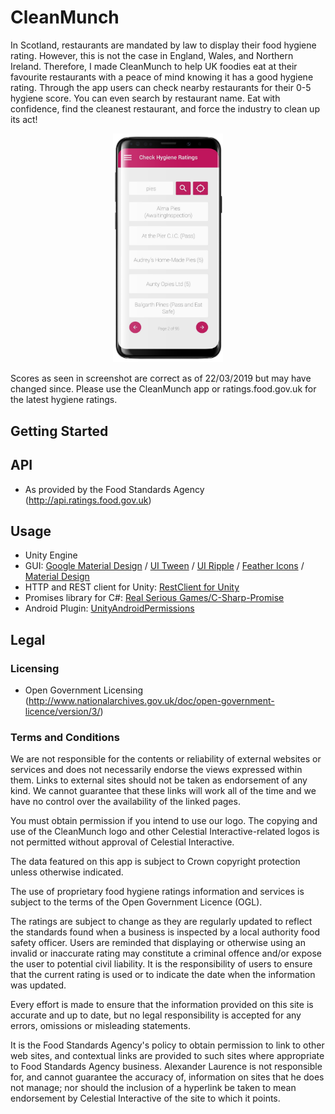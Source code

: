 # CleanMunch
In Scotland, restaurants are mandated by law to display their food hygiene rating. However, this is not the case in England, Wales, and Northern Ireland. Therefore, I made CleanMunch to help UK foodies eat at their favourite restaurants with a peace of mind knowing it has a good hygiene rating. Through the app users can check nearby restaurants for their 0-5 hygiene score. You can even search by restaurant name. Eat with confidence, find the cleanest restaurant, and force the industry to clean up its act!

<p align="center">
<img src="https://raw.githubusercontent.com/alexlaurence/CleanMunch/master/galaxy-s9-mockup-template-against-transparent-background-a19508.png" data-canonical-src="https://raw.githubusercontent.com/alexlaurence/CleanMunch/master/galaxy-s9-mockup-template-against-transparent-background-a19508.png" width="35%"/>
</p>

Scores as seen in screenshot are correct as of 22/03/2019 but may have changed since. Please use the CleanMunch app or ratings.food.gov.uk for the latest hygiene ratings.

## Getting Started
## API
- As provided by the Food Standards Agency (http://api.ratings.food.gov.uk)

## Usage
- Unity Engine
- GUI: [Google Material Design](https://assetstore.unity.com/packages/tools/particles-effects/google-material-design-47141) / [UI Tween](https://assetstore.unity.com/packages/tools/animation/ui-tween-38583) / [UI Ripple](https://assetstore.unity.com/packages/tools/gui/uiripple-46243) / [Feather Icons](https://github.com/feathericons/feather) / [Material Design](https://material.io)
- HTTP and REST client for Unity: [RestClient for Unity](https://github.com/proyecto26/RestClient)
- Promises library for C#: [Real Serious Games/C-Sharp-Promise](https://github.com/Real-Serious-Games/C-Sharp-Promise)
- Android Plugin: [UnityAndroidPermissions](https://github.com/Over17/UnityAndroidPermissions)

## Legal
### Licensing
- Open Government Licensing (http://www.nationalarchives.gov.uk/doc/open-government-licence/version/3/)
### Terms and Conditions

We are not responsible for the contents or reliability of external websites or services and does not necessarily endorse the views expressed within them. Links to external sites should not be taken as endorsement of any kind. We cannot guarantee that these links will work all of the time and we have no control over the availability of the linked pages.

You must obtain permission if you intend to use our logo. The copying and use of the CleanMunch logo and other Celestial Interactive-related logos is not permitted without approval of Celestial Interactive.

The data featured on this app is subject to Crown copyright protection unless otherwise indicated.

The use of proprietary food hygiene ratings information and services is subject to the terms of the Open Government Licence (OGL).

The ratings are subject to change as they are regularly updated to reflect the standards found when a business is inspected by a local authority food safety officer. Users are reminded that displaying or otherwise using an invalid or inaccurate rating may constitute a criminal offence and/or expose the user to potential civil liability. It is the responsibility of users to ensure that the current rating is used or to indicate the date when the information was updated.

Every effort is made to ensure that the information provided on this site is accurate and up to date, but no legal responsibility is accepted for any errors, omissions or misleading statements.

It is the Food Standards Agency's policy to obtain permission to link to other web sites, and contextual links are provided to such sites where appropriate to Food Standards Agency business. Alexander Laurence is not responsible for, and cannot guarantee the accuracy of, information on sites that he does not manage; nor should the inclusion of a hyperlink be taken to mean endorsement by Celestial Interactive of the site to which it points.
